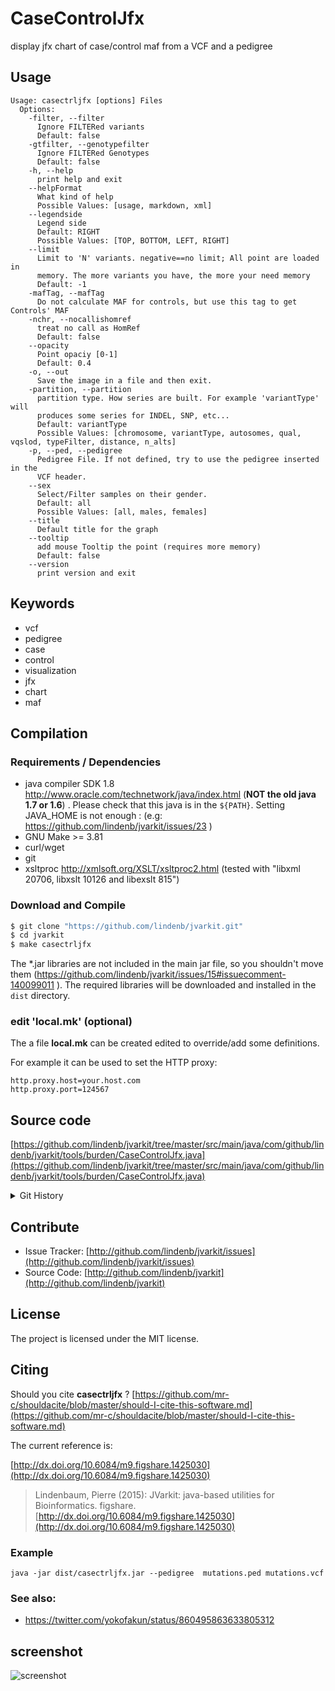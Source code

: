 # CaseControlJfx

display jfx chart of case/control maf from a VCF and a pedigree


## Usage

```
Usage: casectrljfx [options] Files
  Options:
    -filter, --filter
      Ignore FILTERed variants
      Default: false
    -gtfilter, --genotypefilter
      Ignore FILTERed Genotypes
      Default: false
    -h, --help
      print help and exit
    --helpFormat
      What kind of help
      Possible Values: [usage, markdown, xml]
    --legendside
      Legend side
      Default: RIGHT
      Possible Values: [TOP, BOTTOM, LEFT, RIGHT]
    --limit
      Limit to 'N' variants. negative==no limit; All point are loaded in 
      memory. The more variants you have, the more your need memory
      Default: -1
    -mafTag, --mafTag
      Do not calculate MAF for controls, but use this tag to get Controls' MAF
    -nchr, --nocallishomref
      treat no call as HomRef
      Default: false
    --opacity
      Point opaciy [0-1]
      Default: 0.4
    -o, --out
      Save the image in a file and then exit.
    -partition, --partition
      partition type. How series are built. For example 'variantType' will 
      produces some series for INDEL, SNP, etc...
      Default: variantType
      Possible Values: [chromosome, variantType, autosomes, qual, vqslod, typeFilter, distance, n_alts]
    -p, --ped, --pedigree
      Pedigree File. If not defined, try to use the pedigree inserted in the 
      VCF header.
    --sex
      Select/Filter samples on their gender.
      Default: all
      Possible Values: [all, males, females]
    --title
      Default title for the graph
    --tooltip
      add mouse Tooltip the point (requires more memory)
      Default: false
    --version
      print version and exit

```


## Keywords

 * vcf
 * pedigree
 * case
 * control
 * visualization
 * jfx
 * chart
 * maf


## Compilation

### Requirements / Dependencies

* java compiler SDK 1.8 http://www.oracle.com/technetwork/java/index.html (**NOT the old java 1.7 or 1.6**) . Please check that this java is in the `${PATH}`. Setting JAVA_HOME is not enough : (e.g: https://github.com/lindenb/jvarkit/issues/23 )
* GNU Make >= 3.81
* curl/wget
* git
* xsltproc http://xmlsoft.org/XSLT/xsltproc2.html (tested with "libxml 20706, libxslt 10126 and libexslt 815")


### Download and Compile

```bash
$ git clone "https://github.com/lindenb/jvarkit.git"
$ cd jvarkit
$ make casectrljfx
```

The *.jar libraries are not included in the main jar file, so you shouldn't move them (https://github.com/lindenb/jvarkit/issues/15#issuecomment-140099011 ).
The required libraries will be downloaded and installed in the `dist` directory.

### edit 'local.mk' (optional)

The a file **local.mk** can be created edited to override/add some definitions.

For example it can be used to set the HTTP proxy:

```
http.proxy.host=your.host.com
http.proxy.port=124567
```
## Source code 

[https://github.com/lindenb/jvarkit/tree/master/src/main/java/com/github/lindenb/jvarkit/tools/burden/CaseControlJfx.java](https://github.com/lindenb/jvarkit/tree/master/src/main/java/com/github/lindenb/jvarkit/tools/burden/CaseControlJfx.java)


<details>
<summary>Git History</summary>

```
Fri May 5 21:02:19 2017 +0200 ; git move usage builder ; https://github.com/lindenb/jvarkit/commit/cc2f3aea9ca8fbb617b7f57a15b3294b6d6680e5
Fri May 5 16:23:26 2017 +0200 ; case control jfx ; https://github.com/lindenb/jvarkit/commit/8b0607230be7fcaf7fa355702e2512ffb2719c9d
Fri May 5 16:22:31 2017 +0200 ; cont ; https://github.com/lindenb/jvarkit/commit/70b9b966cf6d65c7711e44064d77f3c8a93f2435
Fri May 5 15:49:14 2017 +0200 ; cont ; https://github.com/lindenb/jvarkit/commit/5a0bd0f72610e6a2347d65505df66e89e3916dbb
Fri May 5 15:06:21 2017 +0200 ; cont ; https://github.com/lindenb/jvarkit/commit/4d2bbfed84609bdf14eb1b14a35ab24eb8ad5b26
```

</details>

## Contribute

- Issue Tracker: [http://github.com/lindenb/jvarkit/issues](http://github.com/lindenb/jvarkit/issues)
- Source Code: [http://github.com/lindenb/jvarkit](http://github.com/lindenb/jvarkit)

## License

The project is licensed under the MIT license.

## Citing

Should you cite **casectrljfx** ? [https://github.com/mr-c/shouldacite/blob/master/should-I-cite-this-software.md](https://github.com/mr-c/shouldacite/blob/master/should-I-cite-this-software.md)

The current reference is:

[http://dx.doi.org/10.6084/m9.figshare.1425030](http://dx.doi.org/10.6084/m9.figshare.1425030)

> Lindenbaum, Pierre (2015): JVarkit: java-based utilities for Bioinformatics. figshare.
> [http://dx.doi.org/10.6084/m9.figshare.1425030](http://dx.doi.org/10.6084/m9.figshare.1425030)


### Example

```
java -jar dist/casectrljfx.jar --pedigree  mutations.ped mutations.vcf
```
### See also:

  * https://twitter.com/yokofakun/status/860495863633805312

## screenshot

![screenshot](https://pbs.twimg.com/media/C_EYa54W0AAopkl.jpg)



